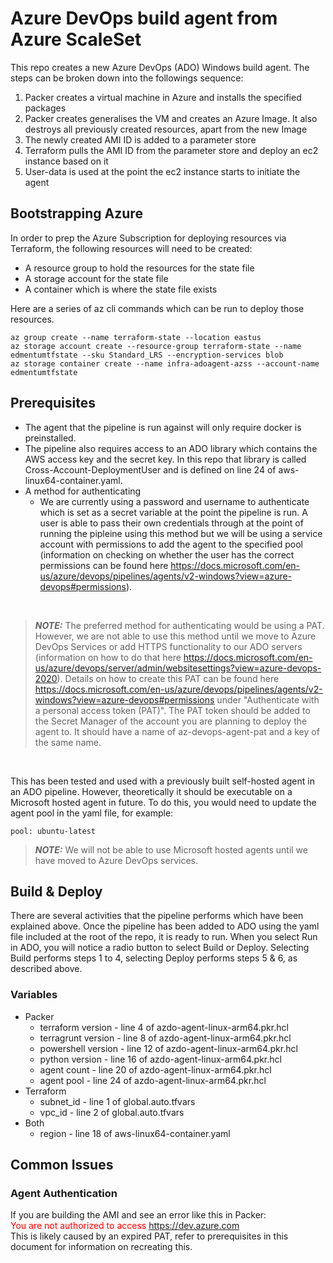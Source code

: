 # Azure DevOps build agent from Azure ScaleSet
This repo creates a new Azure DevOps (ADO) Windows build agent.
The steps can be broken down into the followings sequence:
1. Packer creates a virtual machine in Azure and installs the specified packages
2. Packer creates generalises the VM and creates an Azure Image. It also destroys all previously created resources, apart from the new Image
4. The newly created AMI ID is added to a parameter store
5. Terraform pulls the AMI ID from the parameter store and deploy an ec2 instance based on it
6. User-data is used at the point the ec2 instance starts to initiate the agent 

## Bootstrapping Azure
In order to prep the Azure Subscription for deploying resources via Terraform, the following resources will need to be created:
- A resource group to hold the resources for the state file
- A storage account for the state file
- A container which is where the state file exists

Here are a series of az cli commands which can be run to deploy those resources.
```
az group create --name terraform-state --location eastus
az storage account create --resource-group terraform-state --name edmentumtfstate --sku Standard_LRS --encryption-services blob
az storage container create --name infra-adoagent-azss --account-name edmentumtfstate
```

## Prerequisites
* The agent that the pipeline is run against will only require docker is preinstalled.
* The pipeline also requires access to an ADO library which contains the AWS access key and the secret key. In this repo that library is called Cross-Account-DeploymentUser and is defined on line 24 of aws-linux64-container.yaml.
* A method for authenticating
  * We are currently using a password and username to authenticate which is set as a secret variable at the point the pipeline is run. A user is able to pass their own credentials through at the point of running the pipleine using this method but we will be using a service account with permissions to add the agent to the specified pool (information on checking on whether the user has the correct permissions can be found here https://docs.microsoft.com/en-us/azure/devops/pipelines/agents/v2-windows?view=azure-devops#permissions).

<br />

> **_NOTE:_** The preferred method for authenticating would be using a PAT. However, we are not able to use this method until we move to Azure DevOps Services or add HTTPS functionality to our ADO servers (information on how to do that here https://docs.microsoft.com/en-us/azure/devops/server/admin/websitesettings?view=azure-devops-2020). Details on how to create this PAT can be found here https://docs.microsoft.com/en-us/azure/devops/pipelines/agents/v2-windows?view=azure-devops#permissions under "Authenticate with a personal access token (PAT)". The PAT token should be added to the Secret Manager of the account you are planning to deploy the agent to. It should have a name of az-devops-agent-pat and a key of the same name.

<br />

This has been tested and used with a previously built self-hosted agent in an ADO pipeline. However, theoretically it should be executable on a Microsoft hosted agent in future. To do this, you would need to update the agent pool in the yaml file, for example:
```
pool: ubuntu-latest
```
> **_NOTE:_** We will not be able to use Microsoft hosted agents until we have moved to Azure DevOps services.



## Build & Deploy
There are several activities that the pipeline performs which have been explained above. Once the pipeline has been added to ADO using the yaml file included at the root of the repo, it is ready to run. When you select Run in ADO, you will notice a radio button to select Build or Deploy. Selecting Build performs steps 1 to 4, selecting Deploy performs steps 5 & 6, as described above.

### Variables
* Packer
  * terraform version - line 4 of azdo-agent-linux-arm64.pkr.hcl
  * terragrunt version - line 8 of azdo-agent-linux-arm64.pkr.hcl
  * powershell version - line 12 of azdo-agent-linux-arm64.pkr.hcl
  * python version - line 16 of azdo-agent-linux-arm64.pkr.hcl
  * agent count - line 20 of azdo-agent-linux-arm64.pkr.hcl
  * agent pool - line 24 of azdo-agent-linux-arm64.pkr.hcl
* Terraform
  * subnet_id - line 1 of global.auto.tfvars
  * vpc_id - line 2 of global.auto.tfvars
* Both
  * region - line 18 of aws-linux64-container.yaml

## Common Issues
### Agent Authentication
If you are building the AMI and see an error like this in Packer:<br>
<span style="color:red">You are not authorized to access https://dev.azure.com</span><br>
This is likely caused by an expired PAT, refer to prerequisites in this document for information on recreating this.

